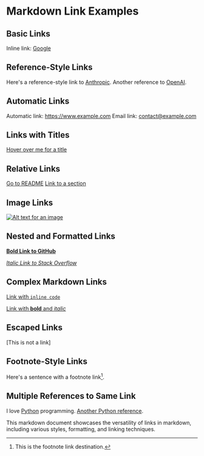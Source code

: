 # Markdown Link Examples

## Basic Links

Inline link: [Google](https://www.google.com)

## Reference-Style Links

Here's a reference-style link to [Anthropic][1]. Another reference to [OpenAI][2].

[1]: https://www.anthropic.com
[2]: https://www.openai.com

## Automatic Links

Automatic link: <https://www.example.com> Email link: <contact@example.com>

## Links with Titles

[Hover over me for a title](https://www.example.com 'This is a link title')

## Relative Links

[Go to README](./README.md) [Link to a section](#basic-links)

## Image Links

[![Alt text for an image](https://storage.googleapis.com/media.juanjaramillo.tech/email-header.webp)](https://storage.googleapis.com/media.juanjaramillo.tech/email-header.webp)

## Nested and Formatted Links

**[Bold Link to GitHub](https://www.github.com)**

_[Italic Link to Stack Overflow](https://stackoverflow.com)_

## Complex Markdown Links

[Link with `inline code`](https://www.example.com)

[Link with **bold** and _italic_](https://www.example.com)

## Escaped Links

\[This is not a link\]

## Footnote-Style Links

Here's a sentence with a footnote link[^1].

[^1]: This is the footnote link destination.

## Multiple References to Same Link

I love [Python][python-link] programming. [Another Python reference][python-link].

[python-link]: https://www.python.org

This markdown document showcases the versatility of links in markdown, including various styles,
formatting, and linking techniques.

